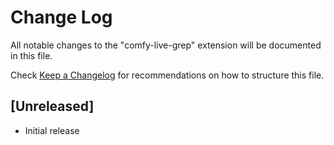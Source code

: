# Change Log

All notable changes to the "comfy-live-grep" extension will be documented in this file.

Check [Keep a Changelog](http://keepachangelog.com/) for recommendations on how to structure this file.

## [Unreleased]

- Initial release